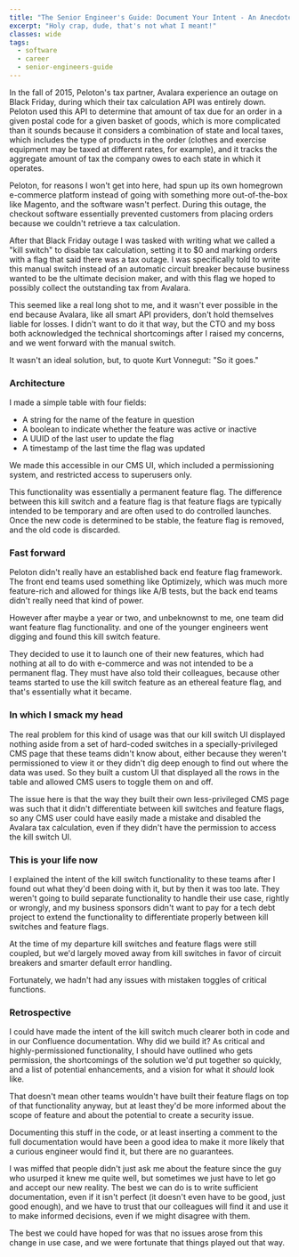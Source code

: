 ```yaml
---
title: "The Senior Engineer's Guide: Document Your Intent - An Anecdote"
excerpt: "Holy crap, dude, that's not what I meant!"
classes: wide
tags:
  - software
  - career
  - senior-engineers-guide
---
```


In the fall of 2015, Peloton's tax partner, Avalara experience an outage on Black Friday, during which their tax calculation API was entirely down. Peloton used this API to determine that amount of tax due for an order in a given postal code for a given basket of goods, which is more complicated than it sounds because it considers a combination of state and local taxes, which includes the type of products in the order (clothes and exercise equipment may be taxed at different rates, for example), and it tracks the aggregate amount of tax the company owes to each state in which it operates.

Peloton, for reasons I won't get into here, had spun up its own homegrown e-commerce platform instead of going with something more out-of-the-box like Magento, and the software wasn't perfect. During this outage, the checkout software essentially prevented customers from placing orders because we couldn't retrieve a tax calculation.

After that Black Friday outage I was tasked with writing what we called a "kill switch" to disable tax calculation, setting it to $0 and marking orders with a flag that said there was a tax outage. I was specifically told to write this manual switch instead of an automatic circuit breaker because business wanted to be the ultimate decision maker, and with this flag we hoped to possibly collect the outstanding tax from Avalara.

This seemed like a real long shot to me, and it wasn't ever possible in the end because Avalara, like all smart API providers, don't hold themselves liable for losses. I didn't want to do it that way, but the CTO and my boss both acknowledged the technical shortcomings after I raised my concerns, and we went forward with the manual switch.

It wasn't an ideal solution, but, to quote Kurt Vonnegut: "So it goes."

### Architecture

I made a simple table with four fields:

- A string for the name of the feature in question
- A boolean to indicate whether the feature was active or inactive
- A UUID of the last user to update the flag
- A timestamp of the last time the flag was updated

We made this accessible in our CMS UI, which included a permissioning system, and restricted access to superusers only.

This functionality was essentially a permanent feature flag. The difference between this kill switch and a feature flag is that feature flags are typically intended to be temporary and are often used to do controlled launches. Once the new code is determined to be stable, the feature flag is removed, and the old code is discarded.

### Fast forward

Peloton didn't really have an established back end feature flag framework. The front end teams used something like Optimizely, which was much more feature-rich and allowed for things like A/B tests, but the back end teams didn't really need that kind of power.

However after maybe a year or two, and unbeknownst to me, one team did want feature flag functionality. and one of the younger engineers went digging and found this kill switch feature.

They decided to use it to launch one of their new features, which had nothing at all to do with e-commerce and was not intended to be a permanent flag. They must have also told their colleagues, because other teams started to use the kill switch feature as an ethereal feature flag, and that's essentially what it became.

### In which I smack my head

The real problem for this kind of usage was that our kill switch UI displayed nothing aside from a set of hard-coded switches in a specially-privileged CMS page that these teams didn't know about, either because they weren't permissioned to view it or they didn't dig deep enough to find out where the data was used. So they built a custom UI that displayed all the rows in the table and allowed CMS users to toggle them on and off.

The issue here is that the way they built their own less-privileged CMS page was such that it didn't differentiate between kill switches and feature flags, so any CMS user could have easily made a mistake and disabled the Avalara tax calculation, even if they didn't have the permission to access the kill switch UI.

### This is your life now

I explained the intent of the kill switch functionality to these teams after I found out what they'd been doing with it, but by then it was too late. They weren't going to build separate functionality to handle their use case, rightly or wrongly, and my business sponsors didn't want to pay for a tech debt project to extend the functionality to differentiate properly between kill switches and feature flags.

At the time of my departure kill switches and feature flags were still coupled, but we'd largely moved away from kill switches in favor of circuit breakers and smarter default error handling.

Fortunately, we hadn't had any issues with mistaken toggles of critical functions.

### Retrospective

I could have made the intent of the kill switch much clearer both in code and in our Confluence documentation. Why did we build it? As critical and highly-permissioned functionality, I should have outlined who gets permission, the shortcomings of the solution we'd put together so quickly, and a list of potential enhancements, and a vision for what it *should* look like.

That doesn't mean other teams wouldn't have built their feature flags on top of that functionality anyway, but at least they'd be more informed about the scope of feature and about the potential to create a security issue.

Documenting this stuff in the code, or at least inserting a comment to the full documentation would have been a good idea to make it more likely that a curious engineer would find it, but there are no guarantees.

I was miffed that people didn't just ask me about the feature since the guy who usurped it knew me quite well, but sometimes we just have to let go and accept our new reality. The best we can do is to write sufficient documentation, even if it isn't perfect (it doesn't even have to be good, just good enough), and we have to trust that our colleagues will find it and use it to make informed decisions, even if we might disagree with them.

The best we could have hoped for was that no issues arose from this change in use case, and we were fortunate that things played out that way.
